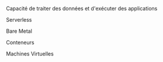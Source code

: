 Capacité de traiter des données et d'exécuter des applications

Serverless

Bare Metal

Conteneurs

Machines Virtuelles